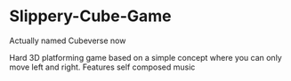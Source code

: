 # Slippery-Cube-Game
Actually named Cubeverse now

Hard 3D platforming game based on a simple concept where you can only move left and right. Features self composed music
